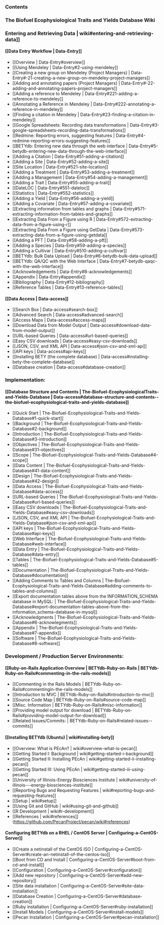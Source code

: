 ### Contents


### The Biofuel Ecophysiological Traits and Yields Database Wiki


### Entering and Retrieving Data | wiki#entering-and-retrieving-data]]


#### [[Data Entry Workflow | Data-Entry]]

* [[Overview | Data-Entry#overview]]
* [[Using Mendeley | Data-Entry#2-using-mendeley]]
* [[Creating a new group on Mendeley (Project Managers) | Data-Entry#-21-creating-a-new-group-on-mendeley-project-managers]]
* [[Adding and annotating papers (Project Managers) | Data-Entry#-22-adding-and-annotating-papers-project-managers]]
* [[Adding a reference to Mendeley | Data-Entry#221-adding-a-reference-to-mendeley]]
* [[Annotating a Reference in Mendeley | Data-Entry#222-annotating-a-reference-in-mendeley]]
* [[Finding a citation in Mendeley | Data-Entry#23-finding-a-citation-in-mendeley]]
* [[Google Spreadsheets: Recording data transformations | Data-Entry#3-google-spreadsheets-recording-data-transformations]]
* [[Redmine: Reporting errors, suggesting features | Data-Entry#4-redmine-reporting-errors-suggesting-features]]
* [[BETYdb: Entering new data through the web interface | Data-Entry#5-betydb-entering-new-data-through-the-web-interface]]
* [[Adding a Citation | Data-Entry#51-adding-a-citation]]
* [[Adding a Site | Data-Entry#52-adding-a-site]]
* [[Site Location | Data-Entry#521-site-location]]
* [[Adding a Treatment | Data-Entry#53-adding-a-treatment]]
* [[Adding a Management | Data-Entry#54-adding-a-management]]
* [[Adding a Trait | Data-Entry#55-adding-a-trait]]
* [[DateLOC | Data-Entry#551-dateloc]]
* [[Statistics | Data-Entry#552-statistics]]
* [[Adding a Yield | Data-Entry#56-adding-a-yield]]
* [[Adding a Covariate | Data-Entry#57-adding-a-covariate]]
* [[Extracting information from tables and graphs | Data-Entry#571-extracting-information-from-tables-and-graphs]]
* [[Extracting Data From a Figure using R | Data-Entry#572-extracting-data-from-a-figure-using-r]]
* [[Extracting Data From a Figure using GetData | Data-Entry#573-extracting-data-from-a-figure-using-getdata]]
* [[Adding a PFT | Data-Entry#58-adding-a-pft]]
* [[Adding a Species | Data-Entry#59-adding-a-species]]
* [[Adding a Cultivar | Data-Entry#510-adding-a-cultivar]]
* [[BETYdb: Bulk Data Upload | Data-Entry#6-betydb-bulk-data-upload]]
* [[BETYdb: QA/QC with the Web Interface | Data-Entry#7-betydb-qaqc-with-the-web-interface]]
* [[Acknowledgements | Data-Entry#8-acknowledgements]]
* [[Appendix | Data-Entry#appendix]]
* [[Bibliography | Data-Entry#12-bibliography]]
* [[Reference Tables | Data-Entry#13-reference-tables]]

#### [[Data Access | Data-access]]

* [[Search Box | Data-access#search-box]]
* [[Advanced Search | Data-access#advanced-search]]
* [[Access Maps | Data-access#access-maps]]
* [[Download Data from Model Output | Data-access#download-data-from-model-output]]
* [[URL-based Queries | Data-access#url-based-queries]]
* [[Easy CSV downloads | Data-access#easy-csv-downloads]]
* [[JSON, CSV, and XML API | Data-access#json-csv-and-xml-api]]
* [[API keys | Data-access#api-keys]]
* [[Installing BETY (the complete database) | Data-access#installing-bety-the-complete-database]]
* [[Database creation | Data-access#database-creation]]


### Implementation:


#### [[Database Structure and Contents | The-Biofuel-EcophysiologicalTraits-and-Yields-Database | Data-access#database-structure-and-contents--the-biofuel-ecophysiological-traits-and-yields-database]] 
* [[Quick Start | The-Biofuel-Ecophysiological-Traits-and-Yields-Database#1-quick-start]]
* [[Background | The-Biofuel-Ecophysiological-Traits-and-Yields-Database#2-background]]
* [[Introduction | The-Biofuel-Ecophysiological-Traits-and-Yields-Database#3-introduction]]
* [[Objectives | The-Biofuel-Ecophysiological-Traits-and-Yields-Database#31-objectives]]
* [[Scope | The-Biofuel-Ecophysiological-Traits-and-Yields-Database#4-scope]]
* [[Data Content | The-Biofuel-Ecophysiological-Traits-and-Yields-Database#41-data-content]]
* [[Design | The-Biofuel-Ecophysiological-Traits-and-Yields-Database#42-design]]
* [[Data Access | The-Biofuel-Ecophysiological-Traits-and-Yields-Database#data-access]]
* [[URL-based Queries | The-Biofuel-Ecophysiological-Traits-and-Yields-Database#url-based-queries]]
* [[Easy CSV downloads | The-Biofuel-Ecophysiological-Traits-and-Yields-Database#easy-csv-downloads]]
* [[JSON, CSV, and XML API | The-Biofuel-Ecophysiological-Traits-and-Yields-Database#json-csv-and-xml-api]]
* [[API keys | The-Biofuel-Ecophysiological-Traits-and-Yields-Database#api-keys]]
* [[Web Interface | The-Biofuel-Ecophysiological-Traits-and-Yields-Database#web-interface]]
* [[Data Entry | The-Biofuel-Ecophysiological-Traits-and-Yields-Database#data-entry]]
* [[Tables | The-Biofuel-Ecophysiological-Traits-and-Yields-Database#5-tables]]
* [[Documentation | The-Biofuel-Ecophysiological-Traits-and-Yields-Database#documentation]]
* [[Adding Comments to Tables and Columns | The-Biofuel-Ecophysiological-Traits-and-Yields-Database#adding-comments-to-tables-and-columns]]
* [[Export documentation tables above from the INFORMATION_SCHEMA database in MySQL: | The-Biofuel-Ecophysiological-Traits-and-Yields-Database#export-documentation-tables-above-from-the-information_schema-database-in-mysql]]
* [[Acknowledgments | The-Biofuel-Ecophysiological-Traits-and-Yields-Database#6-acknowlegments]]
* [[Appendix | The-Biofuel-Ecophysiological-Traits-and-Yields-Database#7-appendix]]
* [[Software | The-Biofuel-Ecophysiological-Traits-and-Yields-Database#8-software]]


### Development / Production Server Environments:


#### [[Ruby-on-Rails Application Overview | BETYdb-Ruby-on-Rails | BETYdb-Ruby-on-Rails#commenting-in-the-rails-models]]
* [[Commenting in the Rails Models | BETYdb-Ruby-on-Rails#commentingin-the-rails-models]]
* [[Introduction to MVC | BETYdb-Ruby-on-Rails#introduction-to-mvc]]
* [[Source Code Map | BETYdb-Ruby-on-Rails#source-code-map]]
* [[Misc. Information | BETYdb-Ruby-on-Rails#misc-information]]
* [[Providing model output for download | BETYdb-Ruby-on-Rails#providing-model-output-for-download]]
* [[Related Issues/Commits: | BETYdb-Ruby-on-Rails#related-issues--commits]]

#### [[Installing BETYdb (Ubuntu) | wiki#installing-bety]]  
* [[Overview: What is PEcAn? | wiki#overview-what-is-pecan]]
* [[Getting Started I: Background | wiki#getting-started-i-background]]
* [[Getting Started II: Installing PEcAn | wiki#getting-started-ii-installing-pecan]]
* [[Getting Started III: Using PEcAn | wiki#getting-started-iii-using-pecan]]
* [[University of Illinois-Energy Biosciences Institute | wiki#university-of-illinois---energy-biosciences-institute]]
* [[Reporting Bugs and Requesting Features | wiki#reporting-bugs-and-requesting-features]]
* [[Setup | wiki#setup]]
* [[Using Git and GitHub | wiki#using-git-and-github]]
* [[R Development | wiki#r-development]]
* [[References | wiki#references]]
(https://github.com/PecanProject/pecan/wiki#references)

#### Configuring BETYdb on a RHEL / CentOS Server | Configuring-a-CentOS-Server]]
* [[Create a netinstall of the CentOS ISO | Configuring-a-CentOS-Server#create-an-netinstall-of-the-centos-iso]]
* [[Boot from CD and Install | Configuring-a-CentOS-Server#boot-from-cd-and-install]]
* [[Configuration | Configuring-a-CentOS-Server#configuration]]
* [[Add new repository | Configuring-a-CentOS-Server#add-new-repository]]
* [[Site data installation | Configuring-a-CentOS-Server#site-data-installation]]
* [[Database Creation | Configuring-a-CentOS-Server#database-creation]]
* [[Ruby installation | Configuring-a-CentOS-Server#ruby-installation]]
* [[Install Models | Configuring-a-CentOS-Server#install-models]]
* [[Pecan Installation | Configuring-a-CentOS-Server#pecan-installation]]


